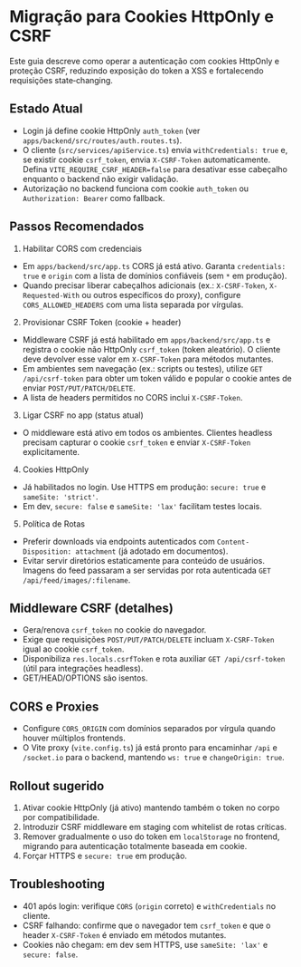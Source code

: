 # Migração para Cookies HttpOnly e CSRF

Este guia descreve como operar a autenticação com cookies HttpOnly e proteção CSRF, reduzindo exposição do token a XSS e fortalecendo requisições state‑changing.

## Estado Atual

- Login já define cookie HttpOnly `auth_token` (ver `apps/backend/src/routes/auth.routes.ts`).
- O cliente (`src/services/apiService.ts`) envia `withCredentials: true` e, se existir cookie `csrf_token`, envia `X-CSRF-Token` automaticamente. Defina `VITE_REQUIRE_CSRF_HEADER=false` para desativar esse cabeçalho enquanto o backend não exigir validação.
- Autorização no backend funciona com cookie `auth_token` ou `Authorization: Bearer` como fallback.

## Passos Recomendados

1. Habilitar CORS com credenciais

- Em `apps/backend/src/app.ts` CORS já está ativo. Garanta `credentials: true` e `origin` com a lista de domínios confiáveis (sem `*` em produção).
- Quando precisar liberar cabeçalhos adicionais (ex.: `X-CSRF-Token`, `X-Requested-With` ou outros específicos do proxy), configure `CORS_ALLOWED_HEADERS` com uma lista separada por vírgulas.

2. Provisionar CSRF Token (cookie + header)

- Middleware CSRF já está habilitado em `apps/backend/src/app.ts` e registra o cookie não HttpOnly `csrf_token` (token aleatório). O cliente deve devolver esse valor em `X-CSRF-Token` para métodos mutantes.
- Em ambientes sem navegação (ex.: scripts ou testes), utilize `GET /api/csrf-token` para obter um token válido e popular o cookie antes de enviar `POST/PUT/PATCH/DELETE`.
- A lista de headers permitidos no CORS inclui `X-CSRF-Token`.

3. Ligar CSRF no app (status atual)

- O middleware está ativo em todos os ambientes. Clientes headless precisam capturar o cookie `csrf_token` e enviar `X-CSRF-Token` explicitamente.

4. Cookies HttpOnly

- Já habilitados no login. Use HTTPS em produção: `secure: true` e `sameSite: 'strict'`.
- Em dev, `secure: false` e `sameSite: 'lax'` facilitam testes locais.

5. Política de Rotas

- Preferir downloads via endpoints autenticados com `Content-Disposition: attachment` (já adotado em documentos).
- Evitar servir diretórios estaticamente para conteúdo de usuários. Imagens do feed passaram a ser servidas por rota autenticada `GET /api/feed/images/:filename`.

## Middleware CSRF (detalhes)

- Gera/renova `csrf_token` no cookie do navegador.
- Exige que requisições `POST/PUT/PATCH/DELETE` incluam `X-CSRF-Token` igual ao cookie `csrf_token`.
- Disponibiliza `res.locals.csrfToken` e rota auxiliar `GET /api/csrf-token` (útil para integrações headless).
- GET/HEAD/OPTIONS são isentos.

## CORS e Proxies

- Configure `CORS_ORIGIN` com domínios separados por vírgula quando houver múltiplos frontends.
- O Vite proxy (`vite.config.ts`) já está pronto para encaminhar `/api` e `/socket.io` para o backend, mantendo `ws: true` e `changeOrigin: true`.

## Rollout sugerido

1. Ativar cookie HttpOnly (já ativo) mantendo também o token no corpo por compatibilidade.
2. Introduzir CSRF middleware em staging com whitelist de rotas críticas.
3. Remover gradualmente o uso do token em `localStorage` no frontend, migrando para autenticação totalmente baseada em cookie.
4. Forçar HTTPS e `secure: true` em produção.

## Troubleshooting

- 401 após login: verifique `CORS` (`origin` correto) e `withCredentials` no cliente.
- CSRF falhando: confirme que o navegador tem `csrf_token` e que o header `X-CSRF-Token` é enviado em métodos mutantes.
- Cookies não chegam: em dev sem HTTPS, use `sameSite: 'lax'` e `secure: false`.
